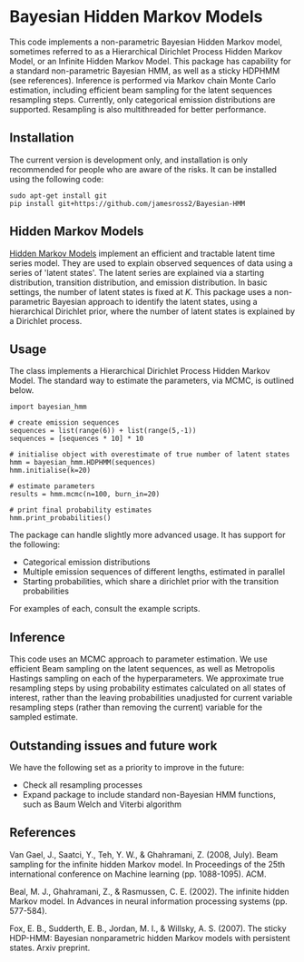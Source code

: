 # Bayesian Hidden Markov Models

This code implements a non-parametric Bayesian Hidden Markov model,
sometimes referred to as a Hierarchical Dirichlet Process Hidden Markov
Model, or an Infinite Hidden Markov Model. This package has capability
for a standard non-parametric Bayesian HMM, as well as a sticky HDPHMM 
(see references). Inference is performed via Markov chain Monte Carlo estimation,
including efficient beam sampling for the latent sequences resampling steps.
Currently, only categorical emission distributions are supported.
Resampling is also multithreaded for better performance.


## Installation

The current version is development only, and installation is only recommended for
people who are aware of the risks. It can be installed using the following code:

```
sudo apt-get install git
pip install git+https://github.com/jamesross2/Bayesian-HMM
```


## Hidden Markov Models

[Hidden Markov Models](https://en.wikipedia.org/wiki/Hidden_Markov_model) 
implement an efficient and tractable latent time series model.
They are used to explain observed sequences of data using a series of 'latent states'.
The latent series are explained via a starting distribution, transition distribution, and emission distribution.
In basic settings, the number of latent states is fixed at $K$.
This package uses a non-parametric Bayesian approach to identify the latent states,
using a hierarchical Dirichlet prior, where the number of latent states is explained
by a Dirichlet process.


## Usage

The class implements a Hierarchical Dirichlet Process Hidden Markov Model.
The standard way to estimate the parameters, via MCMC, is outlined below.
  

```
import bayesian_hmm

# create emission sequences
sequences = list(range(6)) + list(range(5,-1))
sequences = [sequences * 10] * 10

# initialise object with overestimate of true number of latent states
hmm = bayesian_hmm.HDPHMM(sequences)
hmm.initialise(k=20)

# estimate parameters
results = hmm.mcmc(n=100, burn_in=20)

# print final probability estimates
hmm.print_probabilities()
```

The package can handle slightly more advanced usage. 
It has support for the following:

  * Categorical emission distributions
  * Multiple emission sequences of different lengths, estimated in parallel
  * Starting probabilities, which share a dirichlet prior with the transition probabilities

For examples of each, consult the example scripts.


## Inference

This code uses an MCMC approach to parameter estimation. 
We use efficient Beam sampling on the latent sequences, as well as 
Metropolis Hastings sampling on each of the hyperparameters.
We approximate true resampling steps by using probability estimates
calculated on all states of interest, rather than the 
leaving probabilities unadjusted
for current variable resampling steps (rather than removing the current)
variable for the sampled estimate. 


## Outstanding issues and future work

We have the following set as a priority to improve in the future:

* Check all resampling processes
* Expand package to include standard non-Bayesian HMM functions, such as Baum Welch and Viterbi algorithm


## References

Van Gael, J., Saatci, Y., Teh, Y. W., & Ghahramani, Z. (2008, July). Beam sampling for the infinite hidden Markov model. In Proceedings of the 25th international conference on Machine learning (pp. 1088-1095). ACM.

Beal, M. J., Ghahramani, Z., & Rasmussen, C. E. (2002). The infinite hidden Markov model. In Advances in neural information processing systems (pp. 577-584).

Fox, E. B., Sudderth, E. B., Jordan, M. I., & Willsky, A. S. (2007). The sticky HDP-HMM: Bayesian nonparametric hidden Markov models with persistent states. Arxiv preprint.
